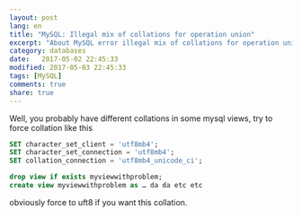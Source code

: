 ```yaml
--- 
layout: post
lang: en
title: "MySQL: Illegal mix of collations for operation union"
excerpt: "About MySQL error illegal mix of collations for operation union"
category: databases
date:   2017-05-02 22:45:33
modified: 2017-05-03 22:45:33
tags: [MySQL]
comments: true
share: true
---
```

Well, you probably have different collations in some mysql views, try to force collation like this 
```sql  
SET character_set_client = 'utf8mb4';
SET character_set_connection = 'utf8mb4';
SET collation_connection = 'utf8mb4_unicode_ci'; 

drop view if exists myviewwithproblem;
create view myviewwithproblem as … da da etc etc
```

obviously force to uft8 if you want this collation.